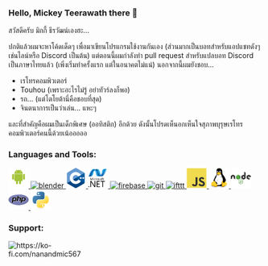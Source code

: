 ### Hello, Mickey Teerawath there 👋
สวัสดีครับ มิกกี้ ธีรวัฒน์เองฮะ...

ปกติแล้วผมจะหาโค้ดเด็ดๆ เพื่อมาเขียนโปรแกรมใช้งานกันเอง (ส่วนมากเป็นบอทสำหรับแอปแชทดังๆ เช่นไลน์หรือ Discord เป็นต้น) แต่ตอนนี้ผมกำลังทำ pull request สำหรับแปลบอท Discord เป็นภาษาไทยแล้ว (เพิ่งเริ่มทำครั้งแรก แต่ในอนาคตไม่แน่) นอกจากนี้ผมยังชอบ...

- เรโทรคอมพิวเตอร์
- Touhou (เพราะอะไรไม่รู้ อย่าทัวร์ลงก็พอ)
- รถ... (แต่โตโยต้านี่คือชอบที่สุด)
- จินตนาการเป็นว่าเล่น... แหะๆ

และที่สำคัญคือผมเป็นเด็กพิเศษ (ออทิสติก) อีกด้วย ดังนั้นโปรดเห็นอกเห็นใจสุภาพบุรุษเรโทรคอมพิวเตอร์คนนี้ด้วยเน้อออออ

<h3 align="left">Languages and Tools:</h3>
<p align="left"> <a href="https://developer.android.com" target="_blank" rel="noreferrer"> <img src="https://raw.githubusercontent.com/devicons/devicon/master/icons/android/android-original-wordmark.svg" alt="android" width="40" height="40"/> </a> <a href="https://www.blender.org/" target="_blank" rel="noreferrer"> <img src="https://download.blender.org/branding/community/blender_community_badge_white.svg" alt="blender" width="40" height="40"/> </a> <a href="https://www.w3schools.com/cpp/" target="_blank" rel="noreferrer"> <img src="https://raw.githubusercontent.com/devicons/devicon/master/icons/cplusplus/cplusplus-original.svg" alt="cplusplus" width="40" height="40"/> </a> <a href="https://dotnet.microsoft.com/" target="_blank" rel="noreferrer"> <img src="https://raw.githubusercontent.com/devicons/devicon/master/icons/dot-net/dot-net-original-wordmark.svg" alt="dotnet" width="40" height="40"/> </a> <a href="https://firebase.google.com/" target="_blank" rel="noreferrer"> <img src="https://www.vectorlogo.zone/logos/firebase/firebase-icon.svg" alt="firebase" width="40" height="40"/> </a> <a href="https://git-scm.com/" target="_blank" rel="noreferrer"> <img src="https://www.vectorlogo.zone/logos/git-scm/git-scm-icon.svg" alt="git" width="40" height="40"/> </a> <a href="https://ifttt.com/" target="_blank" rel="noreferrer"> <img src="https://www.vectorlogo.zone/logos/ifttt/ifttt-ar21.svg" alt="ifttt" width="40" height="40"/> </a> <a href="https://developer.mozilla.org/en-US/docs/Web/JavaScript" target="_blank" rel="noreferrer"> <img src="https://raw.githubusercontent.com/devicons/devicon/master/icons/javascript/javascript-original.svg" alt="javascript" width="40" height="40"/> </a> <a href="https://www.linux.org/" target="_blank" rel="noreferrer"> <img src="https://raw.githubusercontent.com/devicons/devicon/master/icons/linux/linux-original.svg" alt="linux" width="40" height="40"/> </a> <a href="https://nodejs.org" target="_blank" rel="noreferrer"> <img src="https://raw.githubusercontent.com/devicons/devicon/master/icons/nodejs/nodejs-original-wordmark.svg" alt="nodejs" width="40" height="40"/> </a> <a href="https://www.php.net" target="_blank" rel="noreferrer"> <img src="https://raw.githubusercontent.com/devicons/devicon/master/icons/php/php-original.svg" alt="php" width="40" height="40"/> </a> <a href="https://www.python.org" target="_blank" rel="noreferrer"> <img src="https://raw.githubusercontent.com/devicons/devicon/master/icons/python/python-original.svg" alt="python" width="40" height="40"/> </a> </p>

<h3 align="left">Support:</h3>
<p><a href="https://ko-fi.com/nanandmic567"> <img align="left" src="https://cdn.ko-fi.com/cdn/kofi3.png?v=3" height="50" width="210" alt="https://ko-fi.com/nanandmic567" /></a></p><br><br>

<!--
**Nanandmic567/Nanandmic567** is a ✨ _special_ ✨ repository because its `README.md` (this file) appears on your GitHub profile.

Here are some ideas to get you started:

- 🔭 I’m currently working on ...
- 🌱 I’m currently learning ...
- 👯 I’m looking to collaborate on ...
- 🤔 I’m looking for help with ...
- 💬 Ask me about ...
- 📫 How to reach me: ...
- 😄 Pronouns: ...
- ⚡ Fun fact: ...
-->
